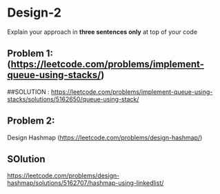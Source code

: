 # Design-2

Explain your approach in **three sentences only** at top of your code


## Problem 1: (https://leetcode.com/problems/implement-queue-using-stacks/)
##SOLUTION : https://leetcode.com/problems/implement-queue-using-stacks/solutions/5162650/queue-using-stack/


## Problem 2:
Design Hashmap (https://leetcode.com/problems/design-hashmap/)
## SOlution
https://leetcode.com/problems/design-hashmap/solutions/5162707/hashmap-using-linkedlist/



